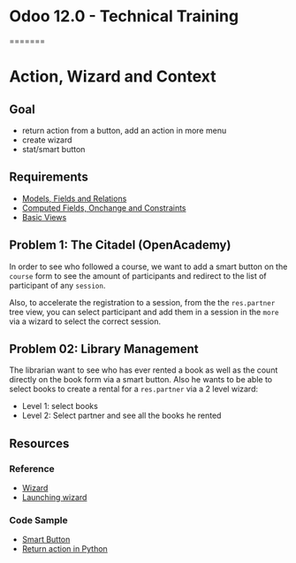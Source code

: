 # Odoo 12.0 - Technical Training
=======
# Action, Wizard and Context

## Goal

- return action from a button, add an action in more menu
- create wizard
- stat/smart button

## Requirements


- [Models, Fields and Relations](https://github.com/odoo/technical-training/tree/12.0-01-models)
- [Computed Fields, Onchange and Constraints](https://github.com/odoo/technical-training/tree/12.0-02-fields)
- [Basic Views](https://github.com/odoo/technical-training/tree/12.0-03-views)

## Problem 1: The Citadel (OpenAcademy)

In order to see who followed a course, we want to add a smart button on the `course`
form to see the amount of participants and redirect to the list of participant
of any `session`.

Also, to accelerate the registration to a session, from the the `res.partner` tree view,
you can select participant and add them in a session in the `more` via a wizard to select
the correct session.

## Problem 02: Library Management

The librarian want to see who has ever rented a book as well as the count directly on
the book form via a smart button. Also he wants to be able to select books to create a rental
for a `res.partner` via a 2 level wizard:
* Level 1: select books
* Level 2: Select partner and see all the books he rented


## Resources

### Reference

* [Wizard](https://www.odoo.com/documentation/11.0/howtos/backend.html#wizards)
* [Launching wizard](https://www.odoo.com/documentation/11.0/howtos/backend.html#launching-wizards)

### Code Sample

* [Smart Button](https://github.com/odoo/odoo/blob/b669c71aa394d1ed7908555d54d69aec38590e20/addons/crm/views/crm_lead_views.xml#L380)
* [Return action in Python](https://github.com/odoo/odoo/blob/b669c71aa394d1ed7908555d54d69aec38590e20/addons/mrp_repair/wizard/mrp_repair_make_invoice.py#L26)
